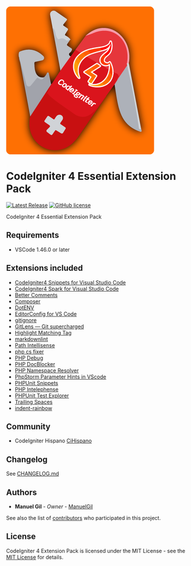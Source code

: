 ![icon](https://raw.githubusercontent.com/ManuelGil/vscode-codeigniter4-pack/main/icon.png)

# CodeIgniter 4 Essential Extension Pack

[![Latest Release](https://img.shields.io/visual-studio-marketplace/v/imgildev.vscode-codeigniter4-pack?style=flat&label=VS%20Marketplace&logo=visual-studio-code)](https://marketplace.visualstudio.com/items?itemName=imgildev.vscode-codeigniter4-pack)
[![GitHub license](https://img.shields.io/github/license/ManuelGil/vscode-codeigniter4-pack)]()

CodeIgniter 4 Essential Extension Pack

## Requirements

- VSCode 1.46.0 or later

## Extensions included

- [CodeIgniter4 Snippets for Visual Studio Code](https://marketplace.visualstudio.com/items?itemName=imgildev.vscode-codeigniter4-pack)
- [CodeIgniter4 Spark for Visual Studio Code](https://marketplace.visualstudio.com/items?itemName=imgildev.vscode-codeigniter4-spark)
- [Better Comments](https://marketplace.visualstudio.com/items?itemName=aaron-bond.better-comments)
- [Composer](https://marketplace.visualstudio.com/items?itemName=devsense.composer-php-vscode)
- [DotENV](https://marketplace.visualstudio.com/items?itemName=mikestead.dotenv)
- [EditorConfig for VS Code](https://marketplace.visualstudio.com/items?itemName=editorconfig.editorconfig)
- [gitignore](https://marketplace.visualstudio.com/items?itemName=codezombiech.gitignore)
- [GitLens — Git supercharged](https://marketplace.visualstudio.com/items?itemName=eamodio.gitlens)
- [Highlight Matching Tag](https://marketplace.visualstudio.com/items?itemName=vincaslt.highlight-matching-tag)
- [markdownlint](https://marketplace.visualstudio.com/items?itemName=davidanson.vscode-markdownlint)
- [Path Intellisense](https://marketplace.visualstudio.com/items?itemName=christian-kohler.path-intellisense)
- [php cs fixer](https://marketplace.visualstudio.com/items?itemName=junstyle.php-cs-fixer)
- [PHP Debug](https://marketplace.visualstudio.com/items?itemName=xdebug.php-debug)
- [PHP DocBlocker](https://marketplace.visualstudio.com/items?itemName=neilbrayfield.php-docblocker)
- [PHP Namespace Resolver](https://marketplace.visualstudio.com/items?itemName=mehedidracula.php-namespace-resolver)
- [PhpStorm Parameter Hints in VScode](https://marketplace.visualstudio.com/items?itemName=mrchetan.phpstorm-parameter-hints-in-vscode)
- [PHPUnit Snippets](https://marketplace.visualstudio.com/items?itemName=onecentlin.phpunit-snippets)
- [PHP Intelephense](https://marketplace.visualstudio.com/items?itemName=bmewburn.vscode-intelephense-client)
- [PHPUnit Test Explorer](https://marketplace.visualstudio.com/items?itemName=recca0120.vscode-phpunit)
- [Trailing Spaces](https://marketplace.visualstudio.com/items?itemName=shardulm94.trailing-spaces)
- [indent-rainbow](https://marketplace.visualstudio.com/items?itemName=oderwat.indent-rainbow)

## Community

- CodeIgniter Hispano [CiHispano](https://www.cihispano.org/)

## Changelog

See [CHANGELOG.md](./CHANGELOG.md)

## Authors

- **Manuel Gil** - _Owner_ - [ManuelGil](https://github.com/ManuelGil)

See also the list of [contributors](https://github.com/ManuelGil/vscode-codeigniter4-pack/contributors) who participated in this project.

## License

CodeIgniter 4 Extension Pack is licensed under the MIT License - see the [MIT License](https://opensource.org/licenses/MIT) for details.

